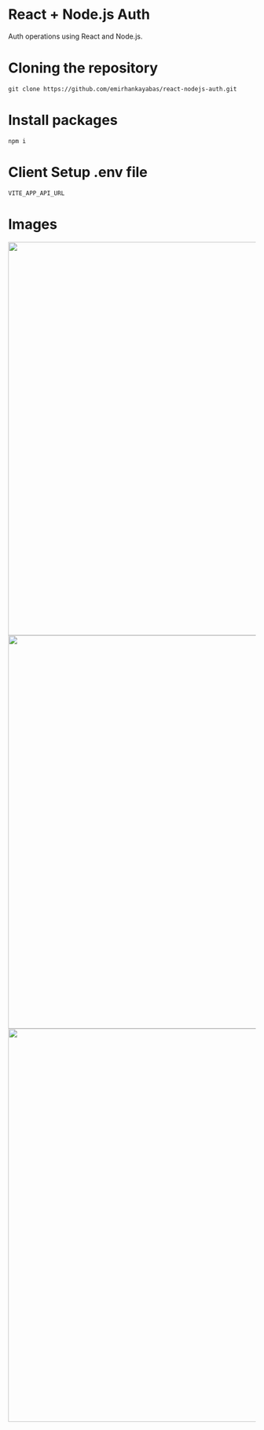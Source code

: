 # React + Node.js Auth
Auth operations using React and Node.js.

# Cloning the repository
```
git clone https://github.com/emirhankayabas/react-nodejs-auth.git
```

# Install packages
```
npm i
```

# Client Setup .env file
```
VITE_APP_API_URL
```

# Images
<img src="https://github.com/emirhankayabas/react-nodejs-auth/assets/92752721/8f0174dd-03d5-4739-bb16-c5ef1a43802e" width="800px">
<img src="https://github.com/emirhankayabas/react-nodejs-auth/assets/92752721/00b0a3fe-1f0c-4736-8fcd-54351b9c78f8" width="800px">
<img src="https://github.com/emirhankayabas/react-nodejs-auth/assets/92752721/7fd92f51-9fb6-476b-a731-6422023c08cc" width="800px">
